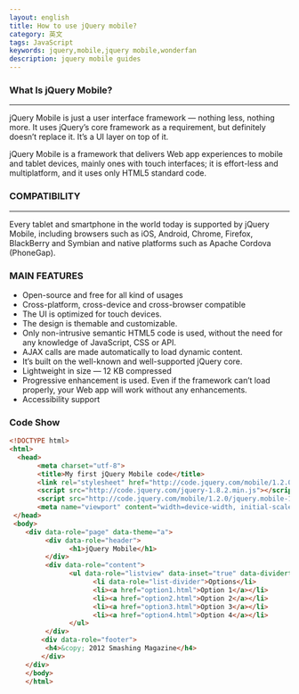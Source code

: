 ```yaml
---
layout: english
title: How to use jQuery mobile?
category: 英文
tags: JavaScript
keywords: jquery,mobile,jquery mobile,wonderfan
description: jquery mobile guides
---
```


### What Is jQuery Mobile?
---
jQuery Mobile is just a user interface framework — nothing less, nothing more. It uses jQuery’s core framework as a requirement, but definitely doesn’t replace it. It’s a UI layer on top of it. 

jQuery Mobile is a framework that delivers Web app experiences to mobile and tablet devices, mainly ones with touch interfaces; it is effort-less and multiplatform, and it uses only HTML5 standard code.

### COMPATIBILITY
---
Every tablet and smartphone in the world today is supported by jQuery Mobile, including browsers such as iOS, Android, Chrome, Firefox, BlackBerry and Symbian and native platforms such as Apache Cordova (PhoneGap).

### MAIN FEATURES

- Open-source and free for all kind of usages
- Cross-platform, cross-device and cross-browser compatible
- The UI is optimized for touch devices.
- The design is themable and customizable.
- Only non-intrusive semantic HTML5 code is used, without the need for any knowledge of JavaScript, CSS or API.
- AJAX calls are made automatically to load dynamic content.
- It’s built on the well-known and well-supported jQuery core.
- Lightweight in size — 12 KB compressed
- Progressive enhancement is used. Even if the framework can’t load properly, your Web app will work without any enhancements.
- Accessibility support

### Code Show

```html
<!DOCTYPE html> 
<html> 
  <head> 
       <meta charset="utf-8"> 
       <title>My first jQuery Mobile code</title> 
       <link rel="stylesheet" href="http://code.jquery.com/mobile/1.2.0/jquery.mobile-1.2.0.min.css">
       <script src="http://code.jquery.com/jquery-1.8.2.min.js"></script> 
       <script src="http://code.jquery.com/mobile/1.2.0/jquery.mobile-1.2.0.min.js"></script>
       <meta name="viewport" content="width=device-width, initial-scale=1">
 </head> 
 <body> 
    <div data-role="page" data-theme="a"> 
         <div data-role="header"> 
               <h1>jQuery Mobile</h1> 
         </div> 
         <div data-role="content">      
               <ul data-role="listview" data-inset="true" data-dividertheme="b"> 
                     <li data-role="list-divider">Options</li> 
                     <li><a href="option1.html">Option 1</a></li> 
                     <li><a href="option2.html">Option 2</a></li> 
                     <li><a href="option3.html">Option 3</a></li> 
                     <li><a href="option4.html">Option 4</a></li> 
               </ul>           
         </div>   
        <div data-role="footer">
         <h4>&copy; 2012 Smashing Magazine</h4>
        </div> 
    </div> 
    </body> 
    </html>
```
